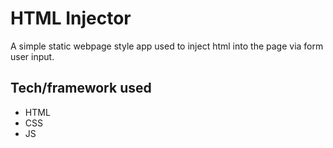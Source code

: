 # HTML Injector
A simple static webpage style app used to inject html into the page via form user input.

## Tech/framework used
- HTML
- CSS
- JS